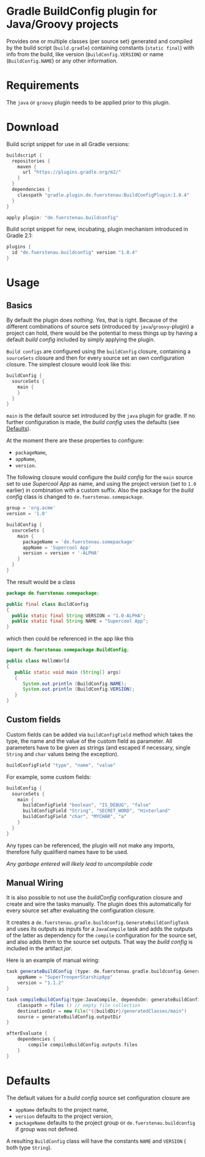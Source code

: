 # Gradle BuildConfig plugin for Java/Groovy projects
Provides one or multiple classes (per source set) generated and compiled by
the build script (`build.gradle`) containing constants (`static final`) with
info from the build, like version (`BuildConfig.VERSION`) or name
(`BuildConfig.NAME`) or any other information.

# Requirements

The `java` or `groovy` plugin needs to be applied prior to this plugin.

# Download

Build script snippet for use in all Gradle versions:

```gradle
buildscript {
  repositories {
    maven {
      url "https://plugins.gradle.org/m2/"
    }
  }
  dependencies {
    classpath "gradle.plugin.de.fuerstenau:BuildConfigPlugin:1.0.4"
  }
}

apply plugin: "de.fuerstenau.buildconfig"
```

Build script snippet for new, incubating, plugin mechanism introduced in Gradle
2.1:

```gradle
plugins {
  id "de.fuerstenau.buildconfig" version "1.0.4"
}
```

# Usage

## Basics

By default the plugin does _nothing_. Yes, that is right. Because of the
different combinations of source sets (introduced by `java`/`groovy`-plugin) a
project can hold, there would be the potential to mess things up by having a
default _build config_ included by simply applying the plugin.

`Build configs` are configured using the `buildConfig` closure, containing a
`sourceSets` closure and then for every source set an own configuration closure.
The simplest closure would look like this:

```gradle
buildConfig {
  sourceSets {
    main {
    }
  }
}
```

`main` is the default source set introduced by the `java` plugin for gradle.
If no further configuration is made, the _build config_ uses the defaults (see
[Defaults](/Defaults/)).

At the moment there are these properties to configure:

* `packageName`,
* `appName`,
* `version`.

The following closure would configure the _build config_ for the `main` source
set to use _Supercool App_ as name, and using the project version (set to `1.0`
earlier) in combination with a custom suffix. Also the package for the
_build config_ class is changed to `de.fuerstenau.somepackage`.

```gradle
group = 'org.acme'
version = '1.0'

buildConfig {
  sourceSets {
    main {
      packageName = 'de.fuerstenau.somepackage'
      appName = 'Supercool App'
      version = version + '-ALPHA'
    }
  }
}
```

The result would be a class

```java
package de.fuerstenau.somepackage;

public final class BuildConfig
{
  public static final String VERSION = "1.0-ALPHA";
  public static final String NAME = "Supercool App";
}
```

which then could be referenced in the app like this

```java
import de.fuerstenau.somepackage.BuildConfig;

public class HelloWorld
{
   public static void main (String[] args)
   {
      System.out.println (BuildConfig.NAME);
      System.out.println (BuildConfig.VERSION);
   }
}
```

## Custom fields

Custom fields can be added via `buildConfigField` method which takes the type,
the name and the value of the custom field as parameter. All parameters have to
be given as strings (and escaped if necessary, single `String` and `char`
values being the exception).

```gradle
buildConfigField "type", "name", "value"
```
For example, some custom fields:

```gradle
buildConfig {
  sourceSets {
    main {
      buildConfigField "boolean", "IS_DEBUG", "false"
      buildConfigField "String", "SECRET_WORD", "Hinterland"
      buildConfigField "char", "MYCHAR", "a"
    }
  }
}
```

Any types can be referenced, the plugin will not make any imports, therefore
fully qualifierd names have to be used.

*Any garbage entered will likely lead to uncompilable code*

## Manual Wiring

It is also possible to not use the _buildConfig_ configuration closure and
create and wire the tasks manually. The plugin does this automatically for
every source set after evaluating the configuration closure.

It creates a `de.fuerstenau.gradle.buildconfig.GenerateBuildConfigTask` and
uses its outputs as inputs for a `JavaCompile` task and adds the outputs of the
latter as dependency for the `compile` configuration for the source set, and
also adds them to the source set outputs. That way the _build config_ is
included in the artifact _jar_.

Here is an example of manual wiring:

```gradle
task generateBuildConfig (type: de.fuerstenau.gradle.buildconfig.GenerateBuildConfigTask) {
    appName = "SuperTrooperStarshipApp"
    version = "1.1.2"
}

task compileBuildConfig(type:JavaCompile, dependsOn: generateBuildConfig) {
    classpath = files () // empty file collection
    destinationDir = new File("${buildDir}/generatedClasses/main")
    source = generateBuildConfig.outputDir
}

afterEvaluate {
    dependencies {
        compile compileBuildConfig.outputs.files
    }
}
```

# Defaults

The default values for a _build config_ source set configuration closure are

* `appName` defaults to the project name,
* `version` defaults to the project version,
* `packageName` defaults to the project group or `de.fuerstenau.buildconfig`
  if group was not defined.

A resulting `BuildConfig` class will have the constants `NAME` and `VERSION`
( both type `String`).
